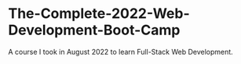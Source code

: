 # The-Complete-2022-Web-Development-Boot-Camp
A course I took in August 2022 to learn Full-Stack Web Development.

